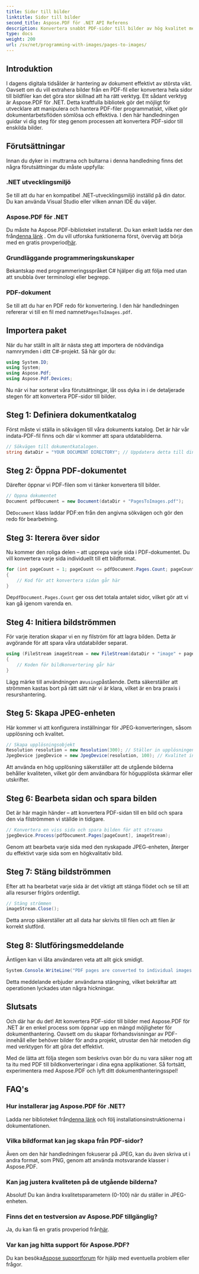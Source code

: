 ```yaml
---
title: Sidor till bilder
linktitle: Sidor till bilder
second_title: Aspose.PDF för .NET API Referens
description: Konvertera snabbt PDF-sidor till bilder av hög kvalitet med Aspose.PDF för .NET med den här omfattande steg-för-steg-guiden.
type: docs
weight: 200
url: /sv/net/programming-with-images/pages-to-images/
---
```

## Introduktion

I dagens digitala tidsålder är hantering av dokument effektivt av största vikt. Oavsett om du vill extrahera bilder från en PDF-fil eller konvertera hela sidor till bildfiler kan det göra stor skillnad att ha rätt verktyg. Ett sådant verktyg är Aspose.PDF för .NET. Detta kraftfulla bibliotek gör det möjligt för utvecklare att manipulera och hantera PDF-filer programmatiskt, vilket gör dokumentarbetsflöden sömlösa och effektiva. I den här handledningen guidar vi dig steg för steg genom processen att konvertera PDF-sidor till enskilda bilder.

## Förutsättningar

Innan du dyker in i muttrarna och bultarna i denna handledning finns det några förutsättningar du måste uppfylla:

### .NET utvecklingsmiljö

Se till att du har en kompatibel .NET-utvecklingsmiljö inställd på din dator. Du kan använda Visual Studio eller vilken annan IDE du väljer.

### Aspose.PDF för .NET

 Du måste ha Aspose.PDF-biblioteket installerat. Du kan enkelt ladda ner den från[denna länk](https://releases.aspose.com/pdf/net/) . Om du vill utforska funktionerna först, överväg att börja med en gratis provperiod[här](https://releases.aspose.com/).

### Grundläggande programmeringskunskaper

Bekantskap med programmeringsspråket C# hjälper dig att följa med utan att snubbla över terminologi eller begrepp.

### PDF-dokument

 Se till att du har en PDF redo för konvertering. I den här handledningen refererar vi till en fil med namnet`PagesToImages.pdf`.

## Importera paket

När du har ställt in allt är nästa steg att importera de nödvändiga namnrymden i ditt C#-projekt. Så här gör du:

```csharp
using System.IO;
using System;
using Aspose.Pdf;
using Aspose.Pdf.Devices;
```

Nu när vi har sorterat våra förutsättningar, låt oss dyka in i de detaljerade stegen för att konvertera PDF-sidor till bilder.

## Steg 1: Definiera dokumentkatalog

Först måste vi ställa in sökvägen till våra dokuments katalog. Det är här vår indata-PDF-fil finns och där vi kommer att spara utdatabilderna.

```csharp
// Sökvägen till dokumentkatalogen.
string dataDir = "YOUR DOCUMENT DIRECTORY"; // Uppdatera detta till din dokumentsökväg
```

## Steg 2: Öppna PDF-dokumentet

Därefter öppnar vi PDF-filen som vi tänker konvertera till bilder.

```csharp
// Öppna dokumentet
Document pdfDocument = new Document(dataDir + "PagesToImages.pdf");
```

 De`Document` klass laddar PDF:en från den angivna sökvägen och gör den redo för bearbetning.

## Steg 3: Iterera över sidor

Nu kommer den roliga delen – att upprepa varje sida i PDF-dokumentet. Du vill konvertera varje sida individuellt till ett bildformat.

```csharp
for (int pageCount = 1; pageCount <= pdfDocument.Pages.Count; pageCount++)
{
    // Kod för att konvertera sidan går här
}
```

 De`pdfDocument.Pages.Count` ger oss det totala antalet sidor, vilket gör att vi kan gå igenom varenda en.

## Steg 4: Initiera bildströmmen

För varje iteration skapar vi en ny filström för att lagra bilden. Detta är avgörande för att spara våra utdatabilder separat.

```csharp
using (FileStream imageStream = new FileStream(dataDir + "image" + pageCount + "_out" + ".jpg", FileMode.Create))
{
    // Koden för bildkonvertering går här
}
```

 Lägg märke till användningen av`using`påstående. Detta säkerställer att strömmen kastas bort på rätt sätt när vi är klara, vilket är en bra praxis i resurshantering.

## Steg 5: Skapa JPEG-enheten

Här kommer vi att konfigurera inställningar för JPEG-konverteringen, såsom upplösning och kvalitet.

```csharp
// Skapa upplösningsobjekt
Resolution resolution = new Resolution(300); // Ställer in upplösningen till 300 DPI
JpegDevice jpegDevice = new JpegDevice(resolution, 100); // Kvalitet inställd på 100
```

Att använda en hög upplösning säkerställer att de utgående bilderna behåller kvaliteten, vilket gör dem användbara för högupplösta skärmar eller utskrifter.

## Steg 6: Bearbeta sidan och spara bilden

Det är här magin händer – att konvertera PDF-sidan till en bild och spara den via filströmmen vi ställde in tidigare.

```csharp
// Konvertera en viss sida och spara bilden för att streama
jpegDevice.Process(pdfDocument.Pages[pageCount], imageStream);
```

Genom att bearbeta varje sida med den nyskapade JPEG-enheten, återger du effektivt varje sida som en högkvalitativ bild.

## Steg 7: Stäng bildströmmen

Efter att ha bearbetat varje sida är det viktigt att stänga flödet och se till att alla resurser frigörs ordentligt.

```csharp
// Stäng strömmen
imageStream.Close();
```

Detta anrop säkerställer att all data har skrivits till filen och att filen är korrekt slutförd.

## Steg 8: Slutföringsmeddelande

Äntligen kan vi låta användaren veta att allt gick smidigt.

```csharp
System.Console.WriteLine("PDF pages are converted to individual images successfully!");
```

Detta meddelande erbjuder användarna stängning, vilket bekräftar att operationen lyckades utan några hickningar.

## Slutsats

Och där har du det! Att konvertera PDF-sidor till bilder med Aspose.PDF för .NET är en enkel process som öppnar upp en mängd möjligheter för dokumenthantering. Oavsett om du skapar förhandsvisningar av PDF-innehåll eller behöver bilder för andra projekt, utrustar den här metoden dig med verktygen för att göra det effektivt.

Med de lätta att följa stegen som beskrivs ovan bör du nu vara säker nog att ta itu med PDF till bildkonverteringar i dina egna applikationer. Så fortsätt, experimentera med Aspose.PDF och lyft ditt dokumenthanteringsspel!

## FAQ's

### Hur installerar jag Aspose.PDF för .NET?
 Ladda ner biblioteket från[denna länk](https://releases.aspose.com/pdf/net/) och följ installationsinstruktionerna i dokumentationen.

### Vilka bildformat kan jag skapa från PDF-sidor?
Även om den här handledningen fokuserar på JPEG, kan du även skriva ut i andra format, som PNG, genom att använda motsvarande klasser i Aspose.PDF.

### Kan jag justera kvaliteten på de utgående bilderna?
Absolut! Du kan ändra kvalitetsparametern (0-100) när du ställer in JPEG-enheten.

### Finns det en testversion av Aspose.PDF tillgänglig?
 Ja, du kan få en gratis provperiod från[här](https://releases.aspose.com/).

### Var kan jag hitta support för Aspose.PDF?
 Du kan besöka[Aspose supportforum](https://forum.aspose.com/c/pdf/10) för hjälp med eventuella problem eller frågor.